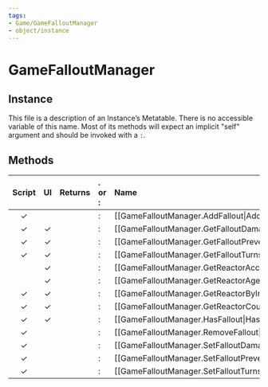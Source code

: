 ```yaml
---
tags:
- Game/GameFalloutManager
- object/instance
---
```

# GameFalloutManager
## Instance
This file is a description of an Instance’s Metatable. There is no accessible variable of this name. Most of its methods will expect an implicit "self" argument and should be invoked with a `:`.

## Methods
| Script | UI  | Returns | . or : | Name | Arguments |
|:------:|:---:| -------:|:---- |:---- |:--------- |
|✓| ||:|[[GameFalloutManager.AddFallout\|AddFallout]]||
|✓|✓||:|[[GameFalloutManager.GetFalloutDamageOverride\|GetFalloutDamageOverride]]||
|✓|✓||:|[[GameFalloutManager.GetFalloutPreventsWork\|GetFalloutPreventsWork]]||
|✓|✓||:|[[GameFalloutManager.GetFalloutTurnsRemaining\|GetFalloutTurnsRemaining]]||
| |✓||:|[[GameFalloutManager.GetReactorAccidentThreshold\|GetReactorAccidentThreshold]]||
| |✓||:|[[GameFalloutManager.GetReactorAge\|GetReactorAge]]||
|✓|✓||:|[[GameFalloutManager.GetReactorByIndex\|GetReactorByIndex]]||
|✓|✓||:|[[GameFalloutManager.GetReactorCount\|GetReactorCount]]||
|✓|✓||:|[[GameFalloutManager.HasFallout\|HasFallout]]||
|✓| ||:|[[GameFalloutManager.RemoveFallout\|RemoveFallout]]||
|✓| ||:|[[GameFalloutManager.SetFalloutDamageOverride\|SetFalloutDamageOverride]]||
|✓| ||:|[[GameFalloutManager.SetFalloutPreventsWork\|SetFalloutPreventsWork]]||
|✓| ||:|[[GameFalloutManager.SetFalloutTurnsRemaining\|SetFalloutTurnsRemaining]]||
